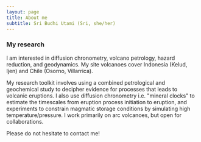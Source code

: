 ```yaml
---
layout: page
title: About me
subtitle: Sri Budhi Utami (Sri, she/her)
---
```


### My research
I am interested in diffusion chronometry, volcano petrology, hazard reduction, and geodynamics. My site volcanoes cover Indonesia (Kelud, Ijen) and Chile (Osorno, Villarrica). 

My research toolkit involves using a combined petrological and geochemical study to decipher evidence for processes that leads to volcanic eruptions. I also use diffusion chronometry i.e. "mineral clocks" to estimate the timescales from eruption process initiation to eruption, and experiments to constrain magmatic storage conditions by simulating high temperature/pressure. I work primarily on arc volcanoes, but open for collaborations. 

Please do not hesitate to contact me!
